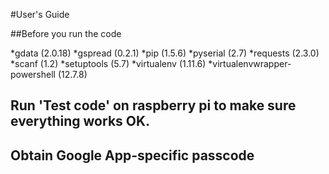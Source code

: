 #User's Guide

##Before you run the code

*gdata (2.0.18)
*gspread (0.2.1)
*pip (1.5.6)
*pyserial (2.7)
*requests (2.3.0)
*scanf (1.2)
*setuptools (5.7)
*virtualenv (1.11.6)
*virtualenvwrapper-powershell (12.7.8)

## Run 'Test code' on raspberry pi to make sure everything works OK.
## Obtain Google App-specific passcode
## 